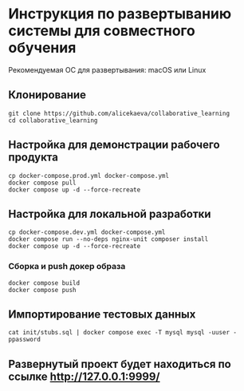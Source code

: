 # Инструкция по развертыванию системы для совместного обучения

Рекомендуемая ОС для развертывания: macOS или Linux

## Клонирование

```shell
git clone https://github.com/alicekaeva/collaborative_learning
cd collaborative_learning
```

## Настройка для демонстрации рабочего продукта

```shell
cp docker-compose.prod.yml docker-compose.yml
docker compose pull
docker compose up -d --force-recreate
```

## Настройка для локальной разработки
```shell
cp docker-compose.dev.yml docker-compose.yml
docker compose run --no-deps nginx-unit composer install
docker compose up -d --force-recreate
```
### Сборка и push докер образа
```shell
docker compose build
docker compose push
```

## Импортирование тестовых данных
```shell
cat init/stubs.sql | docker compose exec -T mysql mysql -uuser -ppassword
```

## Развернутый проект будет находиться по ссылке http://127.0.0.1:9999/